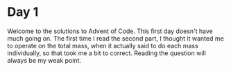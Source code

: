 # Day 1

Welcome to the solutions to Advent of Code. This first day doesn't have much going on. The first time I read the second part, I thought it wanted me to operate on the total mass, when it actually said to do each mass individually, so that took me a bit to correct. Reading the question will always be my weak point.
